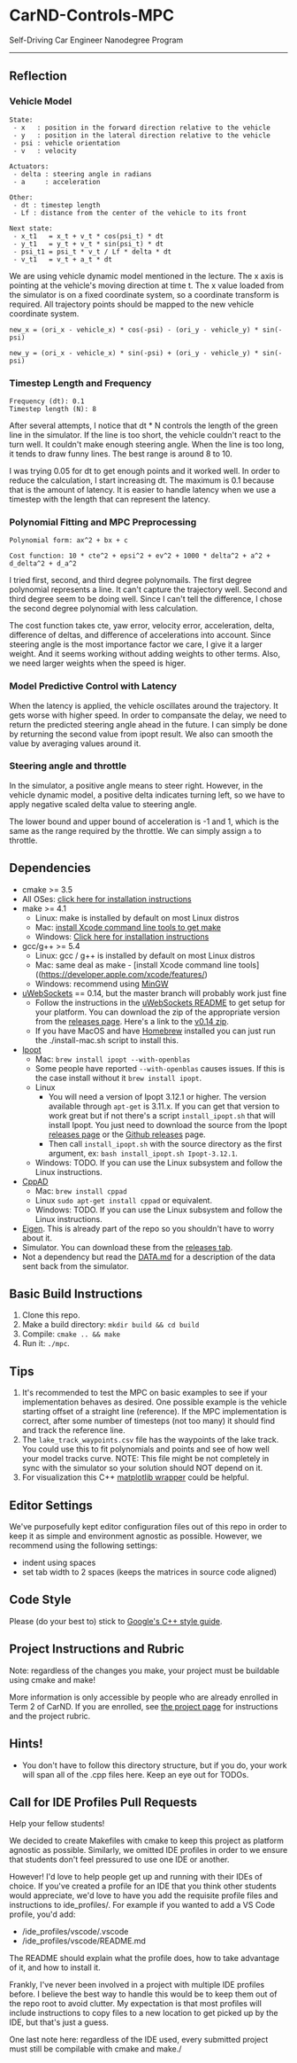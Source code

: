 # CarND-Controls-MPC
Self-Driving Car Engineer Nanodegree Program

---

## Reflection

### Vehicle Model

```
State:
 - x   : position in the forward direction relative to the vehicle
 - y   : position in the lateral direction relative to the vehicle
 - psi : vehicle orientation
 - v   : velocity

Actuators:
 - delta : steering angle in radians
 - a     : acceleration

Other:
 - dt : timestep length
 - Lf : distance from the center of the vehicle to its front

Next state:
 - x_t1   = x_t + v_t * cos(psi_t) * dt
 - y_t1   = y_t + v_t * sin(psi_t) * dt
 - psi_t1 = psi_t * v_t / Lf * delta * dt
 - v_t1   = v_t + a_t * dt
```

We are using vehicle dynamic model mentioned in the lecture. The x axis is
pointing at the vehicle's moving direction at time t. The x value loaded from the simulator is on a fixed coordinate system, so a coordinate transform is required. All trajectory points should be mapped to the new vehicle coordinate system.

```
new_x = (ori_x - vehicle_x) * cos(-psi) - (ori_y - vehicle_y) * sin(-psi)

new_y = (ori_x - vehicle_x) * sin(-psi) + (ori_y - vehicle_y) * sin(-psi)
```


### Timestep Length and Frequency

```
Frequency (dt): 0.1
Timestep length (N): 8
```

After several attempts, I notice that dt * N controls the length of the green line in the simulator. If the line is too short, the vehicle couldn't react to the turn well. It couldn't make enough steering angle. When the line is too long, it tends to draw funny lines. The best range is around 8 to 10.

I was trying 0.05 for dt to get enough points and it worked well. In order to reduce the calculation, I start increasing dt. The maximum is 0.1 because that is the amount of latency. It is easier to handle latency when we use a timestep with the length that can represent the latency.


### Polynomial Fitting and MPC Preprocessing

```
Polynomial form: ax^2 + bx + c

Cost function: 10 * cte^2 + epsi^2 + ev^2 + 1000 * delta^2 + a^2 + d_delta^2 + d_a^2
```
I tried first, second, and third degree polynomails. The first degree polynomial represents a line. It can't capture the trajectory well. Second and third degree seem to be doing well. Since I can't tell the difference, I chose the second degree polynomial with less calculation.

The cost function takes cte, yaw error, velocity error, acceleration, delta, difference of deltas, and difference of accelerations into account. Since steering angle is the most importance factor we care, I give it a larger weight. And it seems working without adding weights to other terms. Also, we need larger weights when the speed is higer.


### Model Predictive Control with Latency

When the latency is applied, the vehicle oscillates around the trajectory. It gets worse with higher speed. In order to compansate the delay, we need to return the predicted steering angle ahead in the future. I can simply be done by returning the second value from ipopt result. We also can smooth the value by averaging values around it.


### Steering angle and throttle

In the simulator, a positive angle means to steer right. However, in the vehicle dynamic model, a positive delta indicates turning left, so we have to apply negative scaled delta value to steering angle.

The lower bound and upper bound of acceleration is -1 and 1, which is the same as the range required by the throttle. We can simply assign `a` to throttle.


## Dependencies

* cmake >= 3.5
 * All OSes: [click here for installation instructions](https://cmake.org/install/)
* make >= 4.1
  * Linux: make is installed by default on most Linux distros
  * Mac: [install Xcode command line tools to get make](https://developer.apple.com/xcode/features/)
  * Windows: [Click here for installation instructions](http://gnuwin32.sourceforge.net/packages/make.htm)
* gcc/g++ >= 5.4
  * Linux: gcc / g++ is installed by default on most Linux distros
  * Mac: same deal as make - [install Xcode command line tools]((https://developer.apple.com/xcode/features/)
  * Windows: recommend using [MinGW](http://www.mingw.org/)
* [uWebSockets](https://github.com/uWebSockets/uWebSockets) == 0.14, but the master branch will probably work just fine
  * Follow the instructions in the [uWebSockets README](https://github.com/uWebSockets/uWebSockets/blob/master/README.md) to get setup for your platform. You can download the zip of the appropriate version from the [releases page](https://github.com/uWebSockets/uWebSockets/releases). Here's a link to the [v0.14 zip](https://github.com/uWebSockets/uWebSockets/archive/v0.14.0.zip).
  * If you have MacOS and have [Homebrew](https://brew.sh/) installed you can just run the ./install-mac.sh script to install this.
* [Ipopt](https://projects.coin-or.org/Ipopt)
  * Mac: `brew install ipopt --with-openblas`
   * Some people have reported `--with-openblas` causes issues. If this is the case install without it `brew install ipopt`.
  * Linux
    * You will need a version of Ipopt 3.12.1 or higher. The version available through `apt-get` is 3.11.x. If you can get that version to work great but if not there's a script `install_ipopt.sh` that will install Ipopt. You just need to download the source from the Ipopt [releases page](https://www.coin-or.org/download/source/Ipopt/) or the [Github releases](https://github.com/coin-or/Ipopt/releases) page.
    * Then call `install_ipopt.sh` with the source directory as the first argument, ex: `bash install_ipopt.sh Ipopt-3.12.1`.
  * Windows: TODO. If you can use the Linux subsystem and follow the Linux instructions.
* [CppAD](https://www.coin-or.org/CppAD/)
  * Mac: `brew install cppad`
  * Linux `sudo apt-get install cppad` or equivalent.
  * Windows: TODO. If you can use the Linux subsystem and follow the Linux instructions.
* [Eigen](http://eigen.tuxfamily.org/index.php?title=Main_Page). This is already part of the repo so you shouldn't have to worry about it.
* Simulator. You can download these from the [releases tab](https://github.com/udacity/CarND-MPC-Project/releases).
* Not a dependency but read the [DATA.md](./DATA.md) for a description of the data sent back from the simulator.


## Basic Build Instructions


1. Clone this repo.
2. Make a build directory: `mkdir build && cd build`
3. Compile: `cmake .. && make`
4. Run it: `./mpc`.

## Tips

1. It's recommended to test the MPC on basic examples to see if your implementation behaves as desired. One possible example
is the vehicle starting offset of a straight line (reference). If the MPC implementation is correct, after some number of timesteps
(not too many) it should find and track the reference line.
2. The `lake_track_waypoints.csv` file has the waypoints of the lake track. You could use this to fit polynomials and points and see of how well your model tracks curve. NOTE: This file might be not completely in sync with the simulator so your solution should NOT depend on it.
3. For visualization this C++ [matplotlib wrapper](https://github.com/lava/matplotlib-cpp) could be helpful.

## Editor Settings

We've purposefully kept editor configuration files out of this repo in order to
keep it as simple and environment agnostic as possible. However, we recommend
using the following settings:

* indent using spaces
* set tab width to 2 spaces (keeps the matrices in source code aligned)

## Code Style

Please (do your best to) stick to [Google's C++ style guide](https://google.github.io/styleguide/cppguide.html).

## Project Instructions and Rubric

Note: regardless of the changes you make, your project must be buildable using
cmake and make!

More information is only accessible by people who are already enrolled in Term 2
of CarND. If you are enrolled, see [the project page](https://classroom.udacity.com/nanodegrees/nd013/parts/40f38239-66b6-46ec-ae68-03afd8a601c8/modules/f1820894-8322-4bb3-81aa-b26b3c6dcbaf/lessons/b1ff3be0-c904-438e-aad3-2b5379f0e0c3/concepts/1a2255a0-e23c-44cf-8d41-39b8a3c8264a)
for instructions and the project rubric.

## Hints!

* You don't have to follow this directory structure, but if you do, your work
  will span all of the .cpp files here. Keep an eye out for TODOs.

## Call for IDE Profiles Pull Requests

Help your fellow students!

We decided to create Makefiles with cmake to keep this project as platform
agnostic as possible. Similarly, we omitted IDE profiles in order to we ensure
that students don't feel pressured to use one IDE or another.

However! I'd love to help people get up and running with their IDEs of choice.
If you've created a profile for an IDE that you think other students would
appreciate, we'd love to have you add the requisite profile files and
instructions to ide_profiles/. For example if you wanted to add a VS Code
profile, you'd add:

* /ide_profiles/vscode/.vscode
* /ide_profiles/vscode/README.md

The README should explain what the profile does, how to take advantage of it,
and how to install it.

Frankly, I've never been involved in a project with multiple IDE profiles
before. I believe the best way to handle this would be to keep them out of the
repo root to avoid clutter. My expectation is that most profiles will include
instructions to copy files to a new location to get picked up by the IDE, but
that's just a guess.

One last note here: regardless of the IDE used, every submitted project must
still be compilable with cmake and make./
